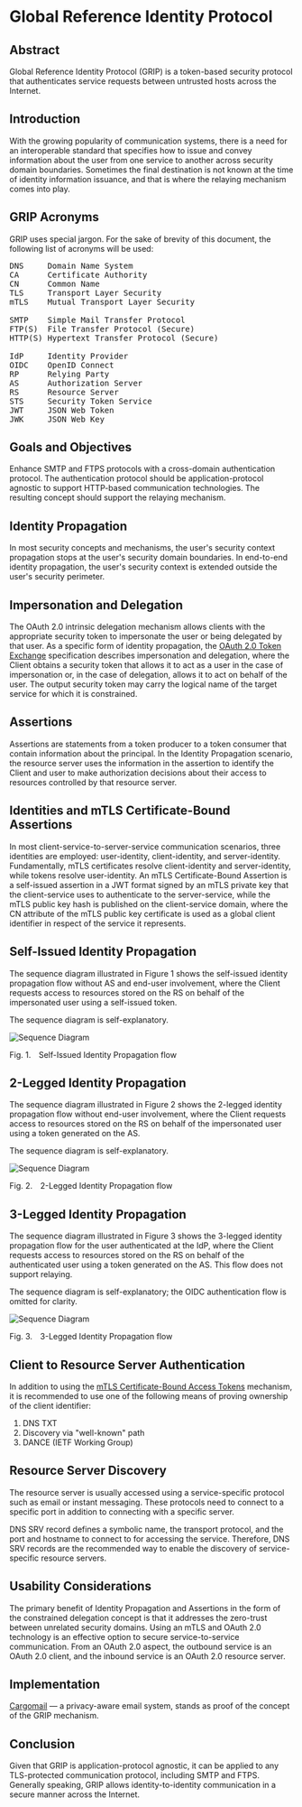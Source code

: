 <!-- @import "style.less" -->

# Global Reference Identity Protocol

## Abstract

Global Reference Identity Protocol (GRIP) is a token-based security protocol that authenticates service requests between untrusted hosts across the Internet.

## Introduction

With the growing popularity of communication systems, there is a need for an interoperable standard that specifies how to issue and convey information about the user from one service to another across security domain boundaries. Sometimes the final destination is not known at the time of identity information issuance, and that is where the relaying mechanism comes into play.

## GRIP Acronyms

GRIP uses special jargon. For the sake of brevity of this document, the following list of acronyms will be used:
<pre>
DNS     Domain Name System
CA      Certificate Authority
CN      Common Name
TLS     Transport Layer Security
mTLS    Mutual Transport Layer Security

SMTP    Simple Mail Transfer Protocol
FTP(S)  File Transfer Protocol (Secure)
HTTP(S) Hypertext Transfer Protocol (Secure)

IdP     Identity Provider
OIDC    OpenID Connect
RP      Relying Party
AS      Authorization Server
RS      Resource Server
STS     Security Token Service
JWT     JSON Web Token
JWK     JSON Web Key
</pre>

## Goals and Objectives

Enhance SMTP and FTPS protocols with a cross-domain authentication protocol. The authentication protocol should be application-protocol agnostic to support HTTP-based communication technologies. The resulting concept should support the relaying mechanism.

## Identity Propagation

In most security concepts and mechanisms, the user's security context propagation stops at the user's security domain boundaries. In end-to-end identity propagation, the user's security context is extended outside the user's security perimeter.

## Impersonation and Delegation

The OAuth 2.0 intrinsic delegation mechanism allows clients with the appropriate security token to impersonate the user or being delegated by that user. As a specific form of identity propagation, the [OAuth 2.0 Token Exchange](https://datatracker.ietf.org/doc/html/rfc8693) specification describes impersonation and delegation, where the Client obtains a security token that allows it to act as a user in the case of impersonation or, in the case of delegation, allows it to act on behalf of the user. The output security token may carry the logical name of the target service for which it is constrained.

## Assertions

Assertions are statements from a token producer to a token consumer that contain information about the principal. In the Identity Propagation scenario, the resource server uses the information in the assertion to identify the Client and user to make authorization decisions about their access to resources controlled by that resource server.

## Identities and mTLS Certificate-Bound Assertions

In most client-service-to-server-service communication scenarios, three identities are employed: user-identity, client-identity, and server-identity. Fundamentally, mTLS certificates resolve client-identity and server-identity, while tokens resolve user-identity. An mTLS Certificate-Bound Assertion is a self-issued assertion in a JWT format signed by an mTLS private key that the client-service uses to authenticate to the server-service, while the mTLS public key hash is published on the client-service domain, where the CN attribute of the mTLS public key certificate is used as a global client identifier in respect of the service it represents.

## Self-Issued Identity Propagation

The sequence diagram illustrated in Figure&nbsp;1 shows the self-issued identity propagation flow without AS and end-user involvement, where the Client requests access to resources stored on the RS on behalf of the impersonated user using a self-issued token.

The sequence diagram is self-explanatory.

<div class="diagram">
    <img src=./images/self-issued_identity_propagation_flow.svg alt="Sequence Diagram">
</div>

<p class="figure">
Fig.&nbsp;1.&emsp;Self-Issued Identity Propagation flow
</p>

## 2-Legged Identity Propagation

The sequence diagram illustrated in Figure&nbsp;2 shows the 2-legged identity propagation flow without end-user involvement, where the Client requests access to resources stored on the RS on behalf of the impersonated user using a token generated on the AS.

The sequence diagram is self-explanatory.

<div class="diagram">
    <img src=./images/2-legged_identity_propagation_flow.svg alt="Sequence Diagram">
</div>

<p class="figure">
Fig.&nbsp;2.&emsp;2-Legged Identity Propagation flow
</p>

## 3-Legged Identity Propagation

The sequence diagram illustrated in Figure&nbsp;3 shows the 3-legged identity propagation flow for the user authenticated at the IdP, where the Client requests access to resources stored on the RS on behalf of the authenticated user using a token generated on the AS. This flow does not support relaying.

The sequence diagram is self-explanatory; the OIDC authentication flow is omitted for clarity.

<div class="diagram">
    <img src=./images/3-legged_identity_propagation_flow.svg alt="Sequence Diagram">
</div>

<p class="figure">
Fig.&nbsp;3.&emsp;3-Legged Identity Propagation flow
</p>

## Client to Resource Server Authentication

In addition to using the [mTLS Certificate-Bound Access Tokens](https://www.rfc-editor.org/rfc/rfc8705#section-4) mechanism, it is recommended to use one of the following means of proving ownership of the client identifier:

1. DNS TXT
2. Discovery via "well-known" path
3. DANCE (IETF Working Group)

## Resource Server Discovery

The resource server is usually accessed using a service-specific protocol such as email or instant messaging. These protocols need to connect to a specific port in addition to connecting with a specific server.

DNS SRV record defines a symbolic name, the transport protocol, and the port and hostname to connect to for accessing the service. Therefore, DNS SRV records are the recommended way to enable the discovery of service-specific resource servers.

## Usability Considerations

The primary benefit of Identity Propagation and Assertions in the form of the constrained delegation concept is that it addresses the zero-trust between unrelated security domains. Using an mTLS and OAuth 2.0 technology is an effective option to secure service-to-service communication. From an OAuth 2.0 aspect, the outbound service is an OAuth 2.0 client, and the inbound service is an OAuth 2.0 resource server.

## Implementation

[Cargomail](https://github.com/cargomail-org/cargomail) — a privacy-aware email system, stands as proof of the concept of the GRIP mechanism.

## Conclusion

Given that GRIP is application-protocol agnostic, it can be applied to any TLS-protected communication protocol, including SMTP and FTPS. Generally speaking, GRIP allows identity-to-identity communication in a secure manner across the Internet.